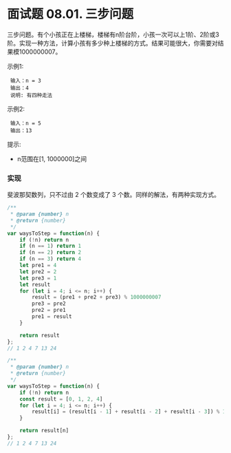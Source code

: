 # 面试题 08.01. 三步问题

三步问题。有个小孩正在上楼梯，楼梯有n阶台阶，小孩一次可以上1阶、2阶或3阶。实现一种方法，计算小孩有多少种上楼梯的方式。结果可能很大，你需要对结果模1000000007。

示例1:
```
 输入：n = 3 
 输出：4
 说明: 有四种走法
```
示例2:
```
 输入：n = 5
 输出：13
```
提示:

* n范围在[1, 1000000]之间

### 实现
斐波那契数列，只不过由 2 个数变成了 3 个数。同样的解法，有两种实现方式。
```js
/**
 * @param {number} n
 * @return {number}
 */
var waysToStep = function(n) {
    if (!n) return n
    if (n == 1) return 1
    if (n == 2) return 2
    if (n == 3) return 4
    let pre1 = 4
    let pre2 = 2
    let pre3 = 1
    let result
    for (let i = 4; i <= n; i++) {
        result = (pre1 + pre2 + pre3) % 1000000007
        pre3 = pre2
        pre2 = pre1
        pre1 = result
    }

    return result
};
// 1 2 4 7 13 24
```
```js
/**
 * @param {number} n
 * @return {number}
 */
var waysToStep = function(n) {
    if (!n) return n
    const result = [0, 1, 2, 4]
    for (let i = 4; i <= n; i++) {
        result[i] = (result[i - 1] + result[i - 2] + result[i - 3]) % 1000000007
    }

    return result[n]
};
// 1 2 4 7 13 24
```

